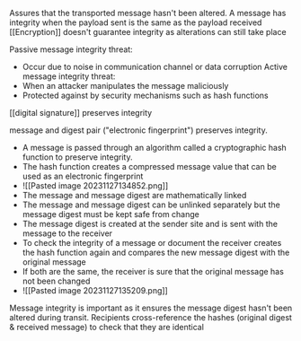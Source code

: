 Assures that the transported message hasn't been altered.
A message has integrity when the payload sent is the same as the payload received
[[Encryption]] doesn't guarantee integrity as alterations can still take place

Passive message integrity threat:
 - Occur due to noise in communication channel or data corruption 
Active message integrity threat:
 - When an attacker manipulates the message maliciously
 - Protected against by security mechanisms such as hash functions
   

[[digital signature]] preserves integrity

message and digest pair ("electronic fingerprint") preserves integrity.
 - A message is passed through an algorithm called a cryptographic hash function to preserve integrity.
 - The hash function creates a compressed message value that can be used as an electronic fingerprint
 - ![[Pasted image 20231127134852.png]]
 - The message and message digest are mathematically linked
 - The message and message digest can be unlinked separately but the message digest must be kept safe from change
 - The message digest is created at the sender site and is sent with the message to the receiver
 - To check the integrity of a message or document the receiver creates the hash function again and compares the new message digest with the original message
 - If both are the same, the receiver is sure that the original message has not been changed
 - ![[Pasted image 20231127135209.png]]


Message integrity is important as it ensures the message digest hasn't been altered during transit. Recipients cross-reference the hashes (original digest & received message) to check that they are identical